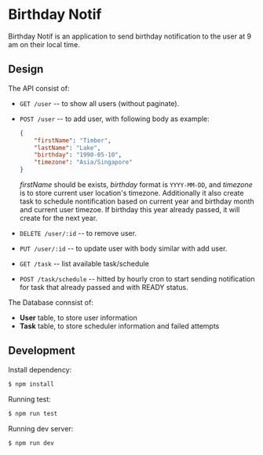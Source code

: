 # Birthday Notif

Birthday Notif is an application to send birthday notification to the user at 9 am on their local time.

## Design

The API consist of:

* `GET /user` -- to show all users (without paginate).
* `POST /user` -- to add user, with following body as example:

  ```json
  {
      "firstName": "Timber",
      "lastName": "Lake",
      "birthday": "1990-05-10",
      "timezone": "Asia/Singapore"
  }
  ```

  *firstName* should be exists, *birthday* format is `YYYY-MM-DD`, and *timezone* is to store current user location's timezone. 
  Additionally it also create task to schedule nontification based on current year and birthday month and current user timezoe.
  If birthday this year already passed, it will create for the next year.

* `DELETE /user/:id` -- to remove user.
* `PUT /user/:id` -- to update user with body similar with add user.
* `GET /task` -- list available task/schedule
* `POST /task/schedule` -- hitted by hourly cron to start sending notification for task that already passed and with READY status.

The Database connsist of:

* **User** table, to store user information
* **Task** table, to store scheduler information and failed attempts

## Development

Install dependency:

```sh
$ npm install
```

Running test:

```sh
$ npm run test
```

Running dev server:

```sh
$ npm run dev
```
